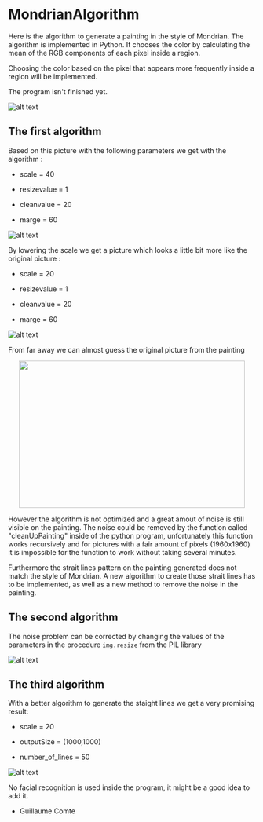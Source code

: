 # MondrianAlgorithm

Here is the algorithm to generate a painting in the style of Mondrian. The algorithm is implemented in Python. It chooses the color by calculating the mean of the RGB components of each pixel inside a region. 

Choosing the color based on the pixel that appears more frequently inside a region will be implemented. 

The program isn't finished yet. 

![alt text](https://github.com/ProjetMondrian/MondrianAlgorithm/blob/master/test9.jpg)



## The first algorithm

Based on this picture with the following parameters we get with the algorithm :  

- scale = 40

- resizevalue = 1

- cleanvalue = 20

- marge = 60

![alt text](https://github.com/ProjetMondrian/MondrianAlgorithm/blob/master/Result1.jpg)


By lowering the scale we get a picture which looks a little bit more like the original picture : 

- scale = 20

- resizevalue = 1  

- cleanvalue = 20

- marge = 60

![alt text](https://github.com/ProjetMondrian/MondrianAlgorithm/blob/master/Result2.jpg)


From far away we can almost guess the original picture from the painting

<p align="center">
  <img width="460" height="300" src="https://github.com/ProjetMondrian/MondrianAlgorithm/blob/master/from%20far%20away.JPG">
</p>



However the algorithm is not optimized and a great amout of noise is still visible on the painting. The noise could be removed by the function called "cleanUpPainting" inside of the python program, unfortunately this function works recursively and for pictures with a fair amount of pixels (1960x1960) it is impossible for the function to work without taking several minutes.

Furthermore the strait lines pattern on the painting generated does not match the style of Mondrian. A new algorithm to create those strait lines has to be implemented, as well as a new method to remove the noise in the painting.

## The second algorithm
The noise problem can be corrected by changing the values of the parameters in the procedure ```img.resize``` from the PIL library

![alt text](https://github.com/ProjetMondrian/MondrianAlgorithm/blob/master/FinalResult_noNoise.jpg)


## The third algorithm

With a better algorithm to generate the staight lines we get a very promising result: 

- scale = 20

- outputSize = (1000,1000)

- number_of_lines = 50

![alt text](https://github.com/ProjetMondrian/MondrianAlgorithm/blob/master/betterAlgorithm.jpg)

No facial recognition is used inside the program, it might be a good idea to add it. 


- Guillaume Comte

